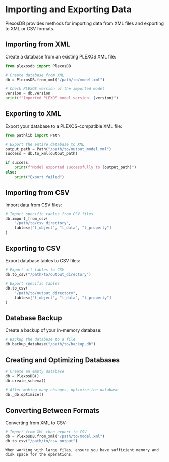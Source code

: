 # Importing and Exporting Data

PlexosDB provides methods for importing data from XML files and exporting to XML or CSV formats.

## Importing from XML

Create a database from an existing PLEXOS XML file:

```python
from plexosdb import PlexosDB

# Create database from XML
db = PlexosDB.from_xml("/path/to/model.xml")

# Check PLEXOS version of the imported model
version = db.version
print(f"Imported PLEXOS model version: {version}")
```

## Exporting to XML

Export your database to a PLEXOS-compatible XML file:

```python
from pathlib import Path

# Export the entire database to XML
output_path = Path("/path/to/output_model.xml")
success = db.to_xml(output_path)

if success:
    print(f"Model exported successfully to {output_path}")
else:
    print("Export failed")
```

## Importing from CSV

Import data from CSV files:

```python
# Import specific tables from CSV files
db.import_from_csv(
    "/path/to/csv_directory",
    tables=["t_object", "t_data", "t_property"]
)
```

## Exporting to CSV

Export database tables to CSV files:

```python
# Export all tables to CSV
db.to_csv("/path/to/output_directory")

# Export specific tables
db.to_csv(
    "/path/to/output_directory",
    tables=["t_object", "t_data", "t_property"]
)
```

## Database Backup

Create a backup of your in-memory database:

```python
# Backup the database to a file
db.backup_database("/path/to/backup.db")
```

## Creating and Optimizing Databases

```python
# Create an empty database
db = PlexosDB()
db.create_schema()

# After making many changes, optimize the database
db._db.optimize()
```

## Converting Between Formats

Converting from XML to CSV:

```python
# Import from XML then export to CSV
db = PlexosDB.from_xml("/path/to/model.xml")
db.to_csv("/path/to/csv_output")
```

```{warning}
When working with large files, ensure you have sufficient memory and disk space for the operations.
```
